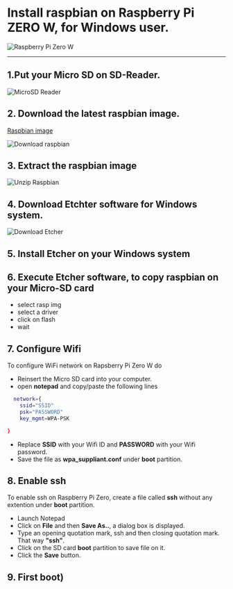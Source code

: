 # Install raspbian on Raspberry Pi ZERO W, for Windows user.
![Raspberry Pi Zero W](https://user-images.githubusercontent.com/10528443/43681530-1601fe7a-9824-11e8-8526-76ab16c0e574.jpg)

---

## 1.Put your Micro SD on SD-Reader.

![MicroSD Reader](https://user-images.githubusercontent.com/10528443/43681531-24f09cde-9824-11e8-9ec4-a9ae65fa3e1a.jpg)


## 2. Download the latest raspbian image.

[Raspbian image](https://www.raspberrypi.org/downloads/raspbian/)

![Download raspbian](https://user-images.githubusercontent.com/10528443/43681532-3199c06e-9824-11e8-9f9f-0029ec90edd8.png)

## 3. Extract the raspbian image 

![Unzip Raspbian](https://github.com/opendevices/iot.apps/doc/img/)


## 4. Download Etchter software for Windows system.

![Download Etcher](https://user-images.githubusercontent.com/10528443/43681533-358bc118-9824-11e8-9a44-a564ca566abd.png)

## 5. Install Etcher on your Windows system 

## 6. Execute Etcher software, to copy raspbian on your Micro-SD card
  - select rasp img 
  - select a driver 
  - click on flash 
  - wait

## 7. Configure Wifi 
  To configure WiFi network on Rapsberry Pi Zero W do 

- Reinsert the Micro SD card into your  computer.
- open **notepad** and copy/paste the following lines
```bash
  network={
	ssid="SSID"
	psk="PASSWORD"
	key_mgmt=WPA-PSK

}
```
- Replace **SSID** with your Wifi ID and **PASSWORD** with your Wifi password.
- Save the file as **wpa_suppliant.conf** under **boot** partition.
 
## 8. Enable ssh 

To enable ssh on Raspberry Pi Zero, create a file called **ssh** without any extention under **boot** partition.

 - Launch Notepad 
 - Click on **File** and then **Save As..**, a dialog box is displayed.
 - Type an opening quotation mark, ssh and then closing quotation mark. That way **"ssh"**.	
 - Click on the SD card **boot** partition to save file on it.
 - Click the **Save** button.

	 
## 9. First boot)




